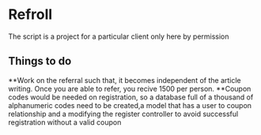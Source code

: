 # Refroll
The script is a project for a particular client only here by permission

## Things to do 
**Work on the referral such that, it becomes independent of the article writing. Once you are able to refer, you recive 1500 per person.
**Coupon codes would be needed on registration, so a database full of a thousand of alphanumeric codes need to be created,a model that has a user to coupon relationship and a modifying the register controller to avoid successful registration without a valid coupon
